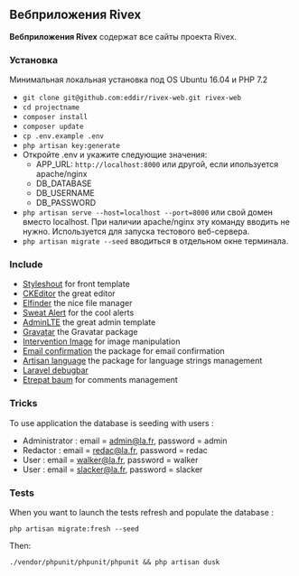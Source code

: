 ## Вебприложения Rivex ##

**Вебприложения Rivex** содержат все сайты проекта Rivex.

### Установка ###

Минимальная локальная установка под OS Ubuntu 16.04 и PHP 7.2

* `git clone git@github.com:eddir/rivex-web.git rivex-web`
* `cd projectname`
* `composer install`
* `composer update`
* `cp .env.example .env`
* `php artisan key:generate`
* Откройте .env и укажите следующие значения:
   * APP_URL: `http://localhost:8000` или другой, если ипользуется apache/nginx
   * DB_DATABASE
   * DB_USERNAME
   * DB_PASSWORD
* `php artisan serve --host=localhost --port=8000` или свой домен вместо localhost. При наличии apache/nginx эту команду вводить не нужно. Используется для запуска тестового веб-сервера.
* `php artisan migrate --seed` вводиться в отдельном окне терминала.

### Include ###

* [Styleshout](https://www.styleshout.com/) for front template
* [CKEditor](http://ckeditor.com) the great editor
* [Elfinder](https://github.com/Studio-42/elFinder) the nice file manager
* [Sweat Alert](http://t4t5.github.io/sweetalert/) for the cool alerts
* [AdminLTE](https://adminlte.io/themes/AdminLTE/index2.html) the great admin template
* [Gravatar](https://github.com/creativeorange/gravatar) the Gravatar package
* [Intervention Image](http://image.intervention.io/) for image manipulation
* [Email confirmation](https://github.com/bestmomo/laravel-email-confirmation) the package for email confirmation
* [Artisan language](https://github.com/bestmomo/laravel-artisan-language) the package for language strings management
* [Laravel debugbar](https://github.com/barryvdh/laravel-debugbar)
* [Etrepat baum](https://github.com/etrepat/baum) for comments management

### Tricks ###

To use application the database is seeding with users :

* Administrator : email = admin@la.fr, password = admin
* Redactor : email = redac@la.fr, password = redac
* User : email = walker@la.fr, password = walker
* User : email = slacker@la.fr, password = slacker

### Tests ###

When you want to launch the tests refresh and populate the database :

`php artisan migrate:fresh --seed`

Then:

`./vendor/phpunit/phpunit/phpunit && php artisan dusk`
